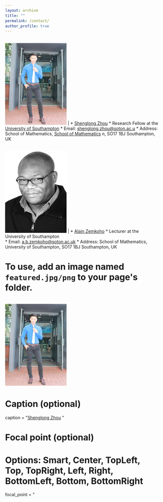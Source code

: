 ```yaml
---
layout: archive
title: ""   
permalink: /contact/
author_profile: true
---
```


 <br/><img src='/images/slzhou.jpg'>   | * [Shenglong Zhou](https://shenglongzhou.github.io) 
                                            * Research Fellow at the [University of Southampton](https://www.southampton.ac.uk/)
                                            * Email: shenglong.zhou@soton.ac.u
                                            * Address: School of Mathematics, [School of Mathematics](https://www.southampton.ac.uk/maths) n,  SO17 1BJ Southampton, UK 


 <br/><img src='/images/zem.png'> | * [Alain Zemkoho](http://www.southampton.ac.uk/~abz1e14/)
                                        * Lecturer at the University of Southampton  
                                        * Email: a.b.zemkoho@soton.ac.uk 
                                        * Address: School of Mathematics, University of Southampton,  SO17 1BJ Southampton, UK 

 
# To use, add an image named `featured.jpg/png` to your page's folder. 
<br/><img src='/images/slzhou.jpg'>
  # Caption (optional)
  caption = "[Shenglong Zhou](https://shenglongzhou.github.io) "
  # Focal point (optional)
  # Options: Smart, Center, TopLeft, Top, TopRight, Left, Right, BottomLeft, Bottom, BottomRight
  focal_point = "



